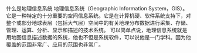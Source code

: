 什么是地理信息系统
地理信息系统（Geographic Information System，GIS）。它是一种特定的十分重要的空间信息系统。它是在计算机硬、软件系统支持下，对整个或部分地球表层（包括大气层）空间中的有关地理分布数据进行采集、存储、管理、运算、分析、显示和描述的技术系统。 可以简单点说，地理信息系统就是用地图信息描述数据的系统，他也不但是系统软件，可以说他是一门学科。因为他覆盖的范围非常广、应用的范围也非常广。